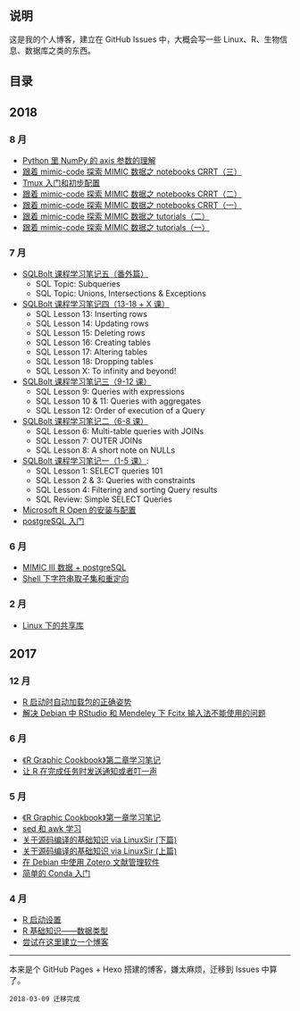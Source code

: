 ## 说明

这是我的个人博客，建立在 GitHub Issues 中，大概会写一些 Linux、R、生物信息、数据库之类的东西。


## 目录

## 2018

### 8 月
- [Python 里 NumPy 的 axis 参数的理解](https://github.com/JackieMium/my_blog/issues/30)
- [跟着 mimic-code 探索 MIMIC 数据之 notebooks CRRT（三）](https://github.com/JackieMium/Blog/issues/29)
- [Tmux 入门和初步配置](https://github.com/JackieMium/Blog/issues/28)
- [跟着 mimic-code 探索 MIMIC 数据之 notebooks CRRT（二）](https://github.com/JackieMium/Blog/issues/27)
- [跟着 mimic-code 探索 MIMIC 数据之 notebooks CRRT（一）](https://github.com/JackieMium/Blog/issues/26)
- [跟着 mimic-code 探索 MIMIC 数据之 tutorials（二）](https://github.com/JackieMium/Blog/issues/25)
- [跟着 mimic-code 探索 MIMIC 数据之 tutorials（一）](https://github.com/JackieMium/Blog/issues/24)

### 7 月
- [SQLBolt 课程学习笔记五（番外篇）](https://github.com/JackieMium/Blog/issues/23)
  - SQL Topic: Subqueries
  - SQL Topic: Unions, Intersections & Exceptions
- [SQLBolt 课程学习笔记四（13-18 + X 课）](https://github.com/JackieMium/Blog/issues/22)
  - SQL Lesson 13: Inserting rows
  - SQL Lesson 14: Updating rows
  - SQL Lesson 15: Deleting rows
  - SQL Lesson 16: Creating tables
  - SQL Lesson 17: Altering tables
  - SQL Lesson 18: Dropping tables
  - SQL Lesson X: To infinity and beyond!
- [SQLBolt 课程学习笔记三（9-12 课）](https://github.com/JackieMium/Blog/issues/21)
  - SQL Lesson 9: Queries with expressions
  - SQL Lesson 10 & 11: Queries with aggregates
  - SQL Lesson 12: Order of execution of a Query
- [SQLBolt 课程学习笔记二（6-8 课）](https://github.com/JackieMium/Blog/issues/20)
  - SQL Lesson 6: Multi-table queries with JOINs
  - SQL Lesson 7: OUTER JOINs
  - SQL Lesson 8: A short note on NULLs
- [SQLBolt 课程学习笔记一（1-5 课）](https://github.com/JackieMium/Blog/issues/19): 
   - SQL Lesson 1: SELECT queries 101
   - SQL Lesson 2 & 3: Queries with constraints
   - SQL Lesson 4: Filtering and sorting Query results
   - SQL Review: Simple SELECT Queries
- [Microsoft R Open 的安装与配置](https://github.com/JackieMium/Blog/issues/18)
- [postgreSQL 入门](https://github.com/JackieMium/Blog/issues/17)

### 6 月
- [MIMIC III 数据 + postgreSQL](https://github.com/JackieMium/Blog/issues/16)
- [Shell 下字符串取子集和重定向](https://github.com/JackieMium/Blog/issues/15)


### 2 月
- [Linux 下的共享库](https://github.com/JackieMium/Blog/issues/14)


## 2017

### 12 月
- [R 启动时自动加载包的正确姿势](https://github.com/JackieMium/Blog/issues/13)
- [解决 Debian 中 RStudio 和 Mendeley 下 Fcitx 输入法不能使用的问题](https://github.com/JackieMium/Blog/issues/12)

### 6 月
- [《R Graphic Cookbook》第二章学习笔记](https://github.com/JackieMium/Blog/issues/11)
- [让 R 在完成任务时发送通知或者叮一声](https://github.com/JackieMium/Blog/issues/10)

### 5 月
- [《R Graphic Cookbook》第一章学习笔记](https://github.com/JackieMium/Blog/issues/9)
- [sed 和 awk 学习](https://github.com/JackieMium/Blog/issues/8)
- [关于源码编译的基础知识 via LinuxSir (下篇)](https://github.com/JackieMium/Blog/issues/7)
- [关于源码编译的基础知识 via LinuxSir (上篇)](https://github.com/JackieMium/Blog/issues/6)
- [在 Debian 中使用 Zotero 文献管理软件](https://github.com/JackieMium/Blog/issues/5)
- [简单的 Conda 入门](https://github.com/JackieMium/Blog/issues/4)

### 4 月
- [R 启动设置](https://github.com/JackieMium/Blog/issues/3) 
- [R 基础知识——数据类型](https://github.com/JackieMium/Blog/issues/2)
- [尝试在这里建立一个博客](https://github.com/JackieMium/Blog/issues/1)

-----

本来是个 GitHub Pages + Hexo 搭建的博客，嫌太麻烦，迁移到 Issues 中算了。
```
2018-03-09 迁移完成
```
